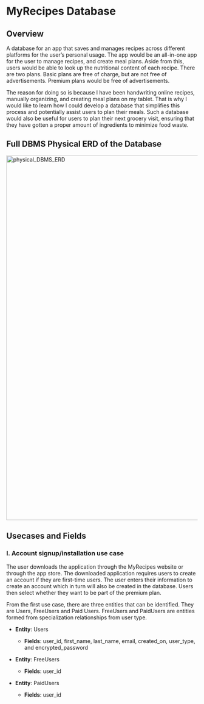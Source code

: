 # MyRecipes Database
## Overview
A database for an app that saves and manages recipes across different platforms for the user’s personal usage. The app would be an all-in-one app for the user to manage recipes, and create meal plans. Aside from this, users would be able to look up the nutritional content of each recipe. There are two plans. Basic plans are free of charge, but are not free of advertisements. Premium plans would be free of advertisements.

The reason for doing so is because I have been handwriting online recipes, manually organizing, and creating meal plans on my tablet. That is why I would like to learn how I could develop a database that simplifies this process and potentially assist users to plan their meals. Such a database would also be useful for users to plan their next grocery visit, ensuring that they have gotten a proper amount of ingredients to minimize food waste.

## Full DBMS Physical ERD of the Database
<img width="957" alt="physical_DBMS_ERD" src="https://github.com/eburhansjah/MyRecipes/assets/130926828/e23db1ea-d771-473d-a4ed-522078dd6eae">

## Usecases and Fields
### I. Account signup/installation use case
The user downloads the application through the MyRecipes website or through the app store.
The downloaded application requires users to create an account if they are first-time users. 
The user enters their information to create an account which in turn will also be created in the database.
Users then select whether they want to be part of the premium plan. 

From the first use case, there are three entities that can be identified. They are Users, FreeUsers and Paid Users. FreeUsers and PaidUsers are entities formed from specialization relationships from user type.

- **Entity**: Users
  - **Fields**: user_id, first_name, last_name, email, created_on, user_type, and encrypted_password

- **Entity**: FreeUsers
  - **Fields**: user_id 

- **Entity**: PaidUsers
  - **Fields**: user_id

